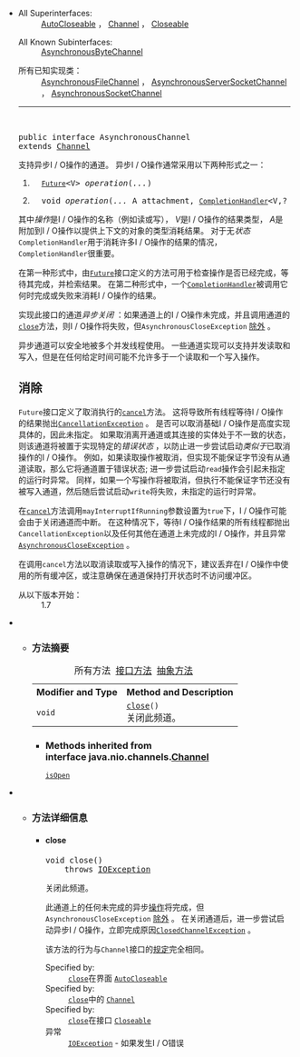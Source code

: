 <div class="contentContainer"> 
   <div class="description"> 
    <ul class="blockList"> 
     <li class="blockList"> 
      <dl> 
       <dt>
         All Superinterfaces: 
       </dt> 
       <dd> 
        <span><a href="../../../java/lang/AutoCloseable.html" title="java.lang中的接口">AutoCloseable</a> ， <a href="../../../java/nio/channels/Channel.html" title="java.nio.channels中的接口">Channel</a> ， <a href="../../../java/io/Closeable.html" title="java.io中的接口">Closeable</a></span> 
       </dd> 
      </dl> 
      <dl> 
       <dt>
         All Known Subinterfaces: 
       </dt> 
       <dd> 
        <span><a href="../../../java/nio/channels/AsynchronousByteChannel.html" title="java.nio.channels中的接口">AsynchronousByteChannel</a></span> 
       </dd> 
      </dl> 
      <dl> 
       <dt>
        所有已知实现类：
       </dt> 
       <dd> 
        <span><a href="../../../java/nio/channels/AsynchronousFileChannel.html" title="java.nio.channels中的类">AsynchronousFileChannel</a> ， <a href="../../../java/nio/channels/AsynchronousServerSocketChannel.html" title="java.nio.channels中的类">AsynchronousServerSocketChannel</a> ， <a href="../../../java/nio/channels/AsynchronousSocketChannel.html" title="java.nio.channels中的类">AsynchronousSocketChannel</a></span> 
       </dd> 
      </dl> 
      <hr> <br> <pre>public interface <span class="typeNameLabel">AsynchronousChannel</span>
extends <a href="../../../java/nio/channels/Channel.html" title="interface in java.nio.channels">Channel</a></pre> 
      <div class="block"> 
       <span>支持异步I / O操作的通道。</span> 
       <span>异步I / O操作通常采用以下两种形式之一：</span> 
       <ol> 
        <li><pre>  <span><a href="../../../java/util/concurrent/Future.html" title="interface in java.util.concurrent"><code>Future</code></a>&lt;V&gt; <em>operation</em>(<em>...</em>)</span> </pre></li> 
        <li><pre>  <span>void <em>operation</em>(<em>...</em> A attachment, <a href="../../../java/nio/channels/CompletionHandler.html" title="interface in java.nio.channels"><code>CompletionHandler</code></a>&lt;V,? super A&gt; handler)</span> </pre></li> 
       </ol> 
       <span>其中<i>操作</i>是I / O操作的名称（例如读或写）， <i>V</i>是I / O操作的结果类型， <i>A</i>是附加到I / O操作以提供上下文的对象的类型消耗结果。</span> 
       <span>对于无<em>状态</em> <code>CompletionHandler</code>用于消耗许多I / O操作的结果的情况， <code>CompletionHandler</code>很重要。</span> 
       <p> <span>在第一种形式中，由<a href="../../../java/util/concurrent/Future.html" title="java.util.concurrent中的接口"><code>Future</code></a>接口定义的方法可用于检查操作是否已经完成，等待其完成，并检索结果。</span> <span>在第二种形式中，一个<a href="../../../java/nio/channels/CompletionHandler.html" title="java.nio.channels中的接口"><code>CompletionHandler</code></a>被调用它何时完成或失败来消耗I / O操作的结果。</span> </p> 
       <p> <span>实现此接口的通道<em>异步关闭</em> ：如果通道上的I / O操作未完成，并且调用通道的<a href="../../../java/nio/channels/AsynchronousChannel.html#close--"><code>close</code></a>方法，则I / O操作将失败，但<code>AsynchronousCloseException</code> <a href="../../../java/nio/channels/AsynchronousCloseException.html" title="java.nio.channels中的类">除外</a> 。</span> </p> 
       <p> <span>异步通道可以安全地被多个并发线程使用。</span> <span>一些通道实现可以支持并发读取和写入，但是在任何给定时间可能不允许多于一个读取和一个写入操作。</span> </p> 
       <h2> <span>消除</span> </h2> 
       <p> <span><code>Future</code>接口定义了取消执行的<a href="../../../java/util/concurrent/Future.html#cancel-boolean-"><code>cancel</code></a>方法。</span> <span>这将导致所有线程等待I / O操作的结果抛出<a href="../../../java/util/concurrent/CancellationException.html" title="java.util.concurrent中的类"><code>CancellationException</code></a> 。</span> <span>是否可以取消基础I / O操作是高度实现具体的，因此未指定。</span> <span>如果取消离开通道或其连接的实体处于不一致的状态，则该通道将被置于实现特定的<em>错误状态</em> ，以防止进一步尝试启动<i>类似于</i>已取消操作的I / O操作。</span> <span>例如，如果读取操作被取消，但实现不能保证字节没有从通道读取，那么它将通道置于错误状态;</span> <span>进一步尝试启动<code>read</code>操作会引起未指定的运行时异常。</span> <span>同样，如果一个写操作将被取消，但执行不能保证字节还没有被写入通道，然后随后尝试启动<code>write</code>将失败，未指定的运行时异常。</span> </p> 
       <p> <span>在<a href="../../../java/util/concurrent/Future.html#cancel-boolean-"><code>cancel</code></a>方法调用<code>mayInterruptIfRunning</code>参数设置为<code>true</code>下，I / O操作可能会由于关闭通道而中断。</span> <span>在这种情况下，等待I / O操作结果的所有线程都抛出<code>CancellationException</code>以及任何其他在通道上未完成的I / O操作，并且异常<a href="../../../java/nio/channels/AsynchronousCloseException.html" title="java.nio.channels中的类"><code>AsynchronousCloseException</code></a> 。</span> </p> 
       <p> <span>在调用<code>cancel</code>方法以取消读取或写入操作的情况下，建议丢弃在I / O操作中使用的所有缓冲区，或注意确保在通道保持打开状态时不访问缓冲区。</span> </p> 
      </div> 
      <dl> 
       <dt> 
        <span class="simpleTagLabel">从以下版本开始：</span> 
       </dt> 
       <dd>
         1.7 
       </dd> 
      </dl> </li> 
    </ul> 
   </div> 
   <div class="summary"> 
    <ul class="blockList"> 
     <li class="blockList"> 
      <!-- ========== METHOD SUMMARY =========== --> 
      <ul class="blockList"> 
       <li class="blockList"><a name="method.summary"> 
         <!--   --> </a> <h3>方法摘要</h3> 
        <table class="memberSummary" border="0" cellpadding="3" cellspacing="0" summary="Method Summary table, listing methods, and an explanation"> 
         <caption> 
          <span id="t0" class="activeTableTab"><span>所有方法</span><span class="tabEnd">&nbsp;</span></span> 
          <span id="t2" class="tableTab"><span><a href="javascript:show(2);">接口方法</a></span><span class="tabEnd">&nbsp;</span></span> 
          <span id="t3" class="tableTab"><span><a href="javascript:show(4);">抽象方法</a></span><span class="tabEnd">&nbsp;</span></span> 
         </caption> 
         <tbody> 
          <tr> 
           <th class="colFirst" scope="col">Modifier and Type</th> 
           <th class="colLast" scope="col">Method and Description</th> 
          </tr> 
          <tr id="i0" class="altColor"> 
           <td class="colFirst"><code>void</code></td> 
           <td class="colLast"><code><span class="memberNameLink"><a href="../../../java/nio/channels/AsynchronousChannel.html#close--">close</a></span>()</code> 
            <div class="block">
              关闭此频道。 
            </div> </td> 
          </tr> 
         </tbody> 
        </table> 
        <ul class="blockList"> 
         <li class="blockList"><a name="methods.inherited.from.class.java.nio.channels.Channel"> 
           <!--   --> </a> <h3>Methods inherited from interface&nbsp;java.nio.channels.<a href="../../../java/nio/channels/Channel.html" title="interface in java.nio.channels">Channel</a></h3> <code><a href="../../../java/nio/channels/Channel.html#isOpen--">isOpen</a></code></li> 
        </ul> </li> 
      </ul> </li> 
    </ul> 
   </div> 
   <div class="details"> 
    <ul class="blockList"> 
     <li class="blockList"> 
      <!-- ============ METHOD DETAIL ========== --> 
      <ul class="blockList"> 
       <li class="blockList"><a name="method.detail"> 
         <!--   --> </a> <h3>方法详细信息</h3> <a name="close--"> 
         <!--   --> </a> 
        <ul class="blockListLast"> 
         <li class="blockList"> <h4>close</h4> <pre>void&nbsp;close()
    throws <a href="../../../java/io/IOException.html" title="class in java.io">IOException</a></pre> 
          <div class="block"> 
           <span>关闭此频道。</span> 
           <p> <span>此通道上的任何未完成的异步<a href="../../../java/nio/channels/AsynchronousCloseException.html" title="java.nio.channels中的类">操作</a>将完成，但<code>AsynchronousCloseException</code> <a href="../../../java/nio/channels/AsynchronousCloseException.html" title="java.nio.channels中的类">除外</a> 。</span> <span>在关闭通道后，进一步尝试启动异步I / O操作，立即完成原因<a href="../../../java/nio/channels/ClosedChannelException.html" title="java.nio.channels中的类"><code>ClosedChannelException</code></a> 。</span> </p> 
           <p> <span>该方法的行为与<code>Channel</code>接口的<a href="../../../java/nio/channels/Channel.html" title="java.nio.channels中的接口">规定</a>完全相同。</span> </p> 
          </div> 
          <dl> 
           <dt> 
            <span class="overrideSpecifyLabel">Specified by:</span> 
           </dt> 
           <dd> 
            <code><a href="../../../java/lang/AutoCloseable.html#close--">close</a></code>在界面 
            <code><a href="../../../java/lang/AutoCloseable.html" title="interface in java.lang">AutoCloseable</a></code> 
           </dd> 
           <dt> 
            <span class="overrideSpecifyLabel">Specified by:</span> 
           </dt> 
           <dd> 
            <code><a href="../../../java/nio/channels/Channel.html#close--">close</a></code>中的 
            <code><a href="../../../java/nio/channels/Channel.html" title="interface in java.nio.channels">Channel</a></code> 
           </dd> 
           <dt> 
            <span class="overrideSpecifyLabel">Specified by:</span> 
           </dt> 
           <dd> 
            <code><a href="../../../java/io/Closeable.html#close--">close</a></code>在接口 
            <code><a href="../../../java/io/Closeable.html" title="interface in java.io">Closeable</a></code> 
           </dd> 
           <dt> 
            <span class="throwsLabel">异常</span> 
           </dt> 
           <dd> 
            <code><a href="../../../java/io/IOException.html" title="class in java.io">IOException</a></code> - 如果发生I / O错误 
           </dd> 
          </dl> </li> 
        </ul> </li> 
      </ul> </li> 
    </ul> 
   </div> 
  </div>